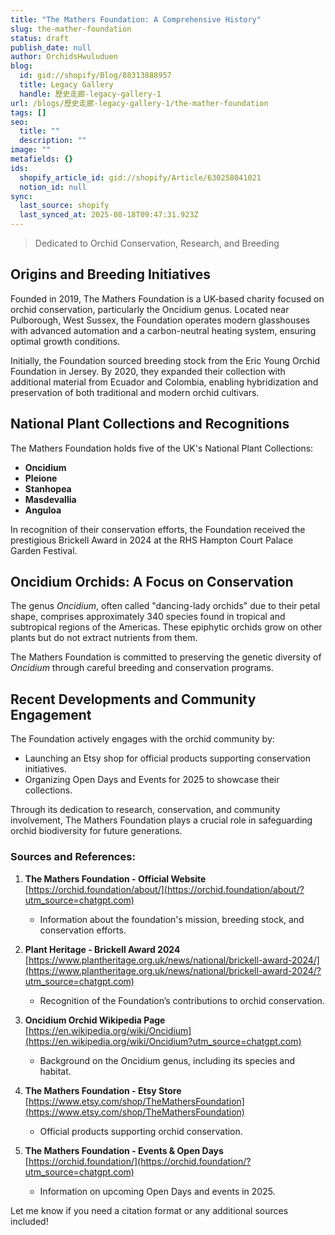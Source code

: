 ```yaml
---
title: "The Mathers Foundation: A Comprehensive History"
slug: the-mather-foundation
status: draft
publish_date: null
author: OrchidsHwuluduen
blog:
  id: gid://shopify/Blog/88313888957
  title: Legacy Gallery
  handle: 歷史走廊-legacy-gallery-1
url: /blogs/歷史走廊-legacy-gallery-1/the-mather-foundation
tags: []
seo:
  title: ""
  description: ""
image: ""
metafields: {}
ids:
  shopify_article_id: gid://shopify/Article/630258041021
  notion_id: null
sync:
  last_source: shopify
  last_synced_at: 2025-08-18T09:47:31.923Z
---
```


> Dedicated to Orchid Conservation, Research, and Breeding

## Origins and Breeding Initiatives

Founded in 2019, The Mathers Foundation is a UK-based charity focused on orchid conservation, particularly the Oncidium genus. Located near Pulborough, West Sussex, the Foundation operates modern glasshouses with advanced automation and a carbon-neutral heating system, ensuring optimal growth conditions.

Initially, the Foundation sourced breeding stock from the Eric Young Orchid Foundation in Jersey. By 2020, they expanded their collection with additional material from Ecuador and Colombia, enabling hybridization and preservation of both traditional and modern orchid cultivars.

## National Plant Collections and Recognitions

The Mathers Foundation holds five of the UK's National Plant Collections:

*   **Oncidium**
*   **Pleione**
*   **Stanhopea**
*   **Masdevallia**
*   **Anguloa**

In recognition of their conservation efforts, the Foundation received the prestigious Brickell Award in 2024 at the RHS Hampton Court Palace Garden Festival.

## Oncidium Orchids: A Focus on Conservation

The genus _Oncidium_, often called "dancing-lady orchids" due to their petal shape, comprises approximately 340 species found in tropical and subtropical regions of the Americas. These epiphytic orchids grow on other plants but do not extract nutrients from them.

The Mathers Foundation is committed to preserving the genetic diversity of _Oncidium_ through careful breeding and conservation programs.

## Recent Developments and Community Engagement

The Foundation actively engages with the orchid community by:

*   Launching an Etsy shop for official products supporting conservation initiatives.
*   Organizing Open Days and Events for 2025 to showcase their collections.

Through its dedication to research, conservation, and community involvement, The Mathers Foundation plays a crucial role in safeguarding orchid biodiversity for future generations.

### **Sources and References:**

1.  **The Mathers Foundation - Official Website**  
    [https://orchid.foundation/about/](https://orchid.foundation/about/?utm_source=chatgpt.com)
    
    *   Information about the foundation's mission, breeding stock, and conservation efforts.
2.  **Plant Heritage - Brickell Award 2024**  
    [https://www.plantheritage.org.uk/news/national/brickell-award-2024/](https://www.plantheritage.org.uk/news/national/brickell-award-2024/?utm_source=chatgpt.com)
    
    *   Recognition of the Foundation’s contributions to orchid conservation.
3.  **Oncidium Orchid Wikipedia Page**  
    [https://en.wikipedia.org/wiki/Oncidium](https://en.wikipedia.org/wiki/Oncidium?utm_source=chatgpt.com)
    
    *   Background on the Oncidium genus, including its species and habitat.
4.  **The Mathers Foundation - Etsy Store**  
    [https://www.etsy.com/shop/TheMathersFoundation](https://www.etsy.com/shop/TheMathersFoundation)
    
    *   Official products supporting orchid conservation.
5.  **The Mathers Foundation - Events & Open Days**  
    [https://orchid.foundation/](https://orchid.foundation/?utm_source=chatgpt.com)
    
    *   Information on upcoming Open Days and events in 2025.

Let me know if you need a citation format or any additional sources included!